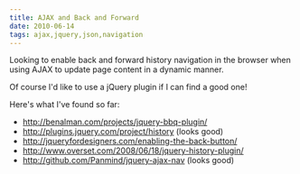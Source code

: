 ```yaml
---
title: AJAX and Back and Forward
date: 2010-06-14
tags: ajax,jquery,json,navigation
---
```

Looking to enable back and forward history navigation in the browser when using AJAX to update page content in a dynamic manner.

Of course I'd like to use a jQuery plugin if I can find a good one!

Here's what I've found so far:

* <http://benalman.com/projects/jquery-bbq-plugin/>
* <http://plugins.jquery.com/project/history> (looks good)
* <http://jqueryfordesigners.com/enabling-the-back-button/>
* <http://www.overset.com/2008/06/18/jquery-history-plugin/>
* <http://github.com/Panmind/jquery-ajax-nav> (looks good)

